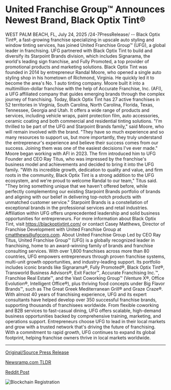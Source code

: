 # United Franchise Group™ Announces Newest Brand, Black Optix Tint®

WEST PALM BEACH, FL, July 24, 2025 /24-7PressRelease/ -- Black Optix Tint®, a fast-growing franchise specializing in upscale auto styling and window tinting services, has joined United Franchise Group™ (UFG), a global leader in franchising. UFG partnered with Black Optix Tint to build and diversify its Starpoint Brands division, which includes Signarama, the world's leading sign franchise, and Fully Promoted, a top provider of promotional products and marketing solutions.  Black Optix Tint was founded in 2014 by entrepreneur Randal Moore, who opened a single auto styling shop in his hometown of Richmond, Virginia. He quickly led it to become the area's No. 1 auto tinting company. Moore built it into a multimillion-dollar franchise with the help of Accurate Franchise, Inc. (AFI), a UFG affiliated company that guides emerging brands through the complex journey of franchising.   Today, Black Optix Tint has 27 active franchises in 52 territories in Virginia, South Carolina, North Carolina, Florida, Texas, Tennessee, Georgia and Utah. It offers a wide range of products and services, including vehicle wraps, paint protection film, auto accessories, ceramic coating and both commercial and residential tinting solutions.   "I'm thrilled to be part of the UFG and Starpoint Brands family," said Moore, who will remain involved with the brand. "They have so much experience and so many resources to support us, but more importantly, they truly understand the entrepreneur's experience and believe their success comes from our success. Joining them was one of the easiest decisions I've ever made." Moore began working with AFI in 2023. The firm introduced him to UFG Founder and CEO Ray Titus, who was impressed by the franchise's business model and achievements and decided to bring it into the UFG family.   "With its incredible growth, dedication to quality and value, and firm roots in the community, Black Optix Tint is a strong addition to the UFG ecosystem, and we're proud to welcome Randal to our team," Titus said. "They bring something unique that we haven't offered before, while perfectly complementing our existing Starpoint Brands portfolio of brands and aligning with our belief in delivering top-notch products with unmatched customer service."  Starpoint Brands is a constellation of exceptional brands in the professional services and retail industries. Affiliation within UFG offers unprecedented leadership and solid business opportunities for entrepreneurs.  For more information about Black Optix Tint, visit https://blackoptixtint.com/ or contact Casey Matthews, Director of Franchise Development with United Franchise Group at cmatthews@ufgcorp.com.  About United Franchise Group Led by CEO Ray Titus, United Franchise Group™ (UFG) is a globally recognized leader in franchising, home to an award-winning family of brands and franchise consulting services. With over 1,800 franchises across more than 80 countries, UFG empowers entrepreneurs through proven franchise systems, multi-unit growth opportunities, and industry-leading support. Its portfolio includes iconic brands like Signarama®, Fully Promoted®, Black Optix Tint®, Transworld Business Advisors®, Exit Factor™, Accurate Franchising Inc.™, Franchise Real Estate™, and the Vast Coworking Group™ (Venture X®, Office Evolution®, Intelligent Office®), plus thriving food concepts under Big Flavor Brands™, such as The Great Greek Mediterranean Grill® and Graze Craze®.  With almost 40 years of franchising experience, UFG and its expert consultants have helped develop over 350 successful franchise brands, supporting thousands of franchisees worldwide. From flexible coworking and B2B services to fast-casual dining, UFG offers scalable, high-demand business opportunities backed by comprehensive training, marketing, and operations support. Entrepreneurs choose UFG to lead in their local markets and grow with a trusted network that's driving the future of franchising. With a commitment to rapid growth, UFG continues to expand its global footprint, helping franchise owners thrive in local markets worldwide. 

---

[Original/Source Press Release](https://www.24-7pressrelease.com/press-release/525180/united-franchise-group-announces-newest-brand-black-optix-tint)
                    

[Newsramp.com TLDR](https://newsramp.com/curated-news/black-optix-tint-joins-united-franchise-group-to-expand-auto-styling-services/5bca5c9e026d7c8fe4d67c7fb4332971) 

 



[Reddit Post](https://www.reddit.com/r/StartupBusinessNews/comments/1m86zk2/black_optix_tint_joins_united_franchise_group_to/) 



![Blockchain Registration](https://cdn.newsramp.app/24-7PressRelease/qrcode/257/24/epicq8aJ.webp)
